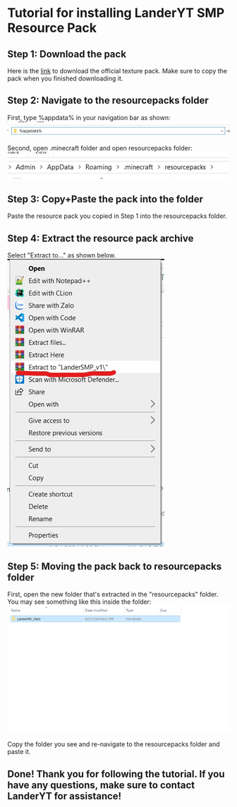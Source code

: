 # Tutorial for installing LanderYT SMP Resource Pack

## Step 1: Download the pack
Here is the [link](https://drive.google.com/file/d/1Pm4Ffe_aPS6NPyKMIO-cuKDNK2yncD8O/view?usp=sharing) to download the official texture pack. Make sure to copy the pack when you finished downloading it. 

## Step 2: Navigate to the resourcepacks folder
First, type %appdata% in your navigation bar as shown:    
![appdata](https://github.com/landeryt/LanderYTSMP/blob/main/lib/screenshots/appdata.jpg)

    
Second, open .minecraft folder and open resourcepacks folder:  
![resourcepacks](https://github.com/landeryt/LanderYTSMP/blob/main/lib/screenshots/resourcepacks.jpg)

## Step 3: Copy+Paste the pack into the folder
Paste the resource pack you copied in Step 1 into the resourcepacks folder. 

## Step 4: Extract the resource pack archive
Select "Extract to..." as shown below.   
![extract](https://github.com/landeryt/LanderYTSMP/blob/main/lib/screenshots/extract_to.jpg)

## Step 5: Moving the pack back to resourcepacks folder
First, open the new folder that's extracted in the "resourcepacks" folder. You may see something like this inside the folder:   
![Pack](https://github.com/landeryt/LanderYTSMP/blob/main/lib/screenshots/move_to_resourcepacks.jpg)

Copy the folder you see and re-navigate to the resourcepacks folder and paste it. 

## Done! Thank you for following the tutorial. If you have any questions, make sure to contact LanderYT for assistance!
